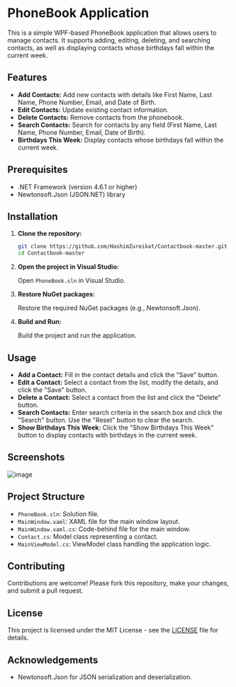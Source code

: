 # PhoneBook Application

This is a simple WPF-based PhoneBook application that allows users to manage contacts. It supports adding, editing, deleting, and searching contacts, as well as displaying contacts whose birthdays fall within the current week.

## Features

- **Add Contacts:** Add new contacts with details like First Name, Last Name, Phone Number, Email, and Date of Birth.
- **Edit Contacts:** Update existing contact information.
- **Delete Contacts:** Remove contacts from the phonebook.
- **Search Contacts:** Search for contacts by any field (First Name, Last Name, Phone Number, Email, Date of Birth).
- **Birthdays This Week:** Display contacts whose birthdays fall within the current week.

## Prerequisites

- .NET Framework (version 4.6.1 or higher)
- Newtonsoft.Json (JSON.NET) library

## Installation

1. **Clone the repository:**

    ```sh
    git clone https://github.com/HashimZureikat/Contactbook-master.git
    cd Contactbook-master
    ```

2. **Open the project in Visual Studio:**

    Open `PhoneBook.sln` in Visual Studio.

3. **Restore NuGet packages:**

    Restore the required NuGet packages (e.g., Newtonsoft.Json).

4. **Build and Run:**

    Build the project and run the application.

## Usage

- **Add a Contact:** Fill in the contact details and click the "Save" button.
- **Edit a Contact:** Select a contact from the list, modify the details, and click the "Save" button.
- **Delete a Contact:** Select a contact from the list and click the "Delete" button.
- **Search Contacts:** Enter search criteria in the search box and click the "Search" button. Use the "Reset" button to clear the search.
- **Show Birthdays This Week:** Click the "Show Birthdays This Week" button to display contacts with birthdays in the current week.

## Screenshots

![image](https://github.com/HashimZureikat/Contactbook-main-master/assets/87613242/e0511a87-5b13-4ce1-b2b5-54fa551d1ca8)


## Project Structure

- `PhoneBook.sln`: Solution file.
- `MainWindow.xaml`: XAML file for the main window layout.
- `MainWindow.xaml.cs`: Code-behind file for the main window.
- `Contact.cs`: Model class representing a contact.
- `MainViewModel.cs`: ViewModel class handling the application logic.

## Contributing

Contributions are welcome! Please fork this repository, make your changes, and submit a pull request.

## License

This project is licensed under the MIT License - see the [LICENSE](LICENSE) file for details.

## Acknowledgements

- Newtonsoft.Json for JSON serialization and deserialization.
